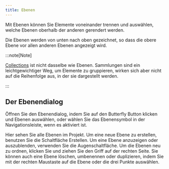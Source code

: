 ```yaml
---
title: Ebenen
---
```


Mit Ebenen können Sie Elemente voneinander trennen und auswählen, welche Ebenen oberhalb der anderen gerendert werden.

Die Ebenen werden von unten nach oben gezeichnet, so dass die obere Ebene vor allen anderen Ebenen angezeigt wird.

:::note\[Note]

[Collections](../tools/collection) ist nicht dasselbe wie Ebenen. Sammlungen sind ein leichtgewichtiger Weg, um Elemente zu gruppieren, wirken sich aber nicht auf die Reihenfolge aus, in der sie dargestellt werden.

:::

## Der Ebenendialog

Öffnen Sie den Ebenendialog, indem Sie auf den Butterfly Button klicken und Ebenen auswählen, oder wählen Sie das Ebenensymbol in der Navigationsleiste, wenn es aktiviert ist.

Hier sehen Sie alle Ebenen im Projekt. Um eine neue Ebene zu erstellen, benutzen Sie die Schaltfläche Erstellen. Um eine Ebene anzuzeigen oder auszublenden, verwenden Sie die Augenschaltfläche. Um die Ebenen neu zu ordnen, klicken Sie und ziehen Sie den Griff auf der rechten Seite. Sie können auch eine Ebene löschen, umbenennen oder duplizieren, indem Sie mit der rechten Maustaste auf die Ebene oder die drei Punkte auswählen.